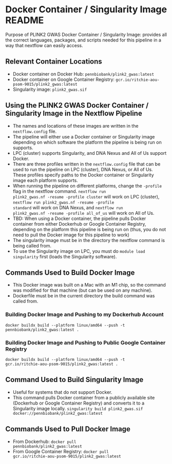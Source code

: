 # Docker Container / Singularity Image README

Purpose of PLINK2 GWAS Docker Container / Singularity Image: provides all the correct languages, packages, and scripts needed for this pipeline in a way that nextflow can easily access.

## Relevant Container Locations
* Docker container on Docker Hub: <code>pennbiobank/plink2_gwas:latest</code>
* Docker container on Google Container Registry: <code>gcr.io/ritchie-aou-psom-9015/plink2_gwas:latest</code>
* Singularity image: <code>plink2_gwas.sif</code>

## Using the PLINK2 GWAS Docker Container / Singularity Image in the Nextflow Pipeline
* The names and locations of these images are written in the <code>nextflow.config</code> file.
* The pipeline will either use a Docker container or Singularity image depending on which software the platform the pipeline is being run on supports.
* LPC (cluster) supports Singularity, and DNA Nexus and All of Us support Docker.
* There are three profiles written in the <code>nextflow.config</code> file that can be used to run the pipeline on LPC (cluster), DNA Nexus, or All of Us. These profiles specify paths to the Docker container or Singularity image each platform supports.
* When running the pipeline on different platforms, change the <code>-profile</code> flag in the nextflow command. <code>nextflow run plink2_gwas.nf -resume -profile cluster</code> will work on LPC (cluster), <code>nextflow run plink2_gwas.nf -resume -profile standard</code> will work on DNA Nexus, and <code>nextflow run plink2_gwas.nf -resume -profile all_of_us</code> will work on All of Us.
* TBD: When using a Docker container, the pipeline pulls Docker container from either Dockerhub or Google Container Registry, depending on the platform this pipeline is being run on (thus, you do not need to pull the Docker image for this pipeline to work)
* The singularity image must be in the directory the nextflow command is being called from.
* To use the Singularity image on LPC, you must do <code>module load singularity</code> first (loads the Singularity software).

## Commands Used to Build Docker Image
* This Docker image was built on a Mac with an M1 chip, so the command was modified for that machine (but can be used on any machine).
* Dockerfile must be in the current directory the build command was called from.
### Building Docker Image and Pushing to my Dockerhub Account
<code>docker buildx build --platform  linux/amd64 --push -t pennbiobank/plink2_gwas:latest .</code>
### Building Docker Image and Pushing to Public Google Container Registry
<code>docker buildx build --platform  linux/amd64 --push -t gcr.io/ritchie-aou-psom-9015/plink2_gwas:latest .</code>

## Command Used to Build Singularity Image
* Useful for systems that do not support Docker.
* This command pulls Docker container from a publicly available site (Dockerhub or Google Container Registry) and converts it to a Singularity image locally.
<code>singularity build plink2_gwas.sif docker://pennbiobank/plink2_gwas:latest</code>

## Commands Used to Pull Docker Image
* From Dockerhub: <code>docker pull pennbiobank/plink2_gwas:latest</code>
* From Google Container Registry: <code>docker pull gcr.io/ritchie-aou-psom-9015/plink2_gwas:latest</code>

